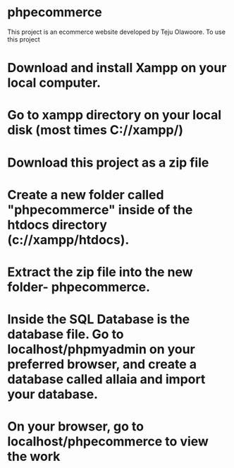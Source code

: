 # phpecommerce

This project is an ecommerce website developed by Tẹju Olawoore.
To use this project
# Download and install Xampp on your local computer.
# Go to xampp directory on your local disk (most times C://xampp/)
# Download this project as a zip file
# Create a new folder called "phpecommerce" inside of the htdocs directory (c://xampp/htdocs).
# Extract the zip file into the new folder- phpecommerce.
# Inside the SQL Database is the database file. Go to localhost/phpmyadmin on your preferred browser, and create a database called allaia and import your database.
# On your browser, go to localhost/phpecommerce to view the work 
